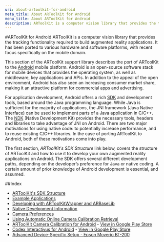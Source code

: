 ```yaml
---
uri: about-artoolkit-for-android
meta_title: About ARToolKit for Android
menu_title: About ARToolKit for Android
description: ARToolKit is a computer vision library that provides the tracking functionality required to build augmented reality applications. It has been ported to various hardware and software platforms, with recent focus specifically on the mobile domain.
---
```


#ARToolKit for Android
ARToolKit is a computer vision library that provides the tracking functionality required to build augmented reality applications. It has been ported to various hardware and software platforms, with recent focus specifically on the mobile domain.

This section of the ARToolKit support library describes the port of ARToolKit to the [Android][android] mobile platform. Android is an open-source software stack for mobile devices that provides the operating system, as well as middleware, key applications and APIs. In addition to the appeal of the open environment, Android has also seen an increasing consumer market share, making it an attractive platform for commercial apps and advertising.

For application development, Android offers a rich [SDK][sdk] and development tools, based around the Java programming language. While Java is sufficient for the majority of applications, the JNI framework (Java Native Interface) can be used to implement parts of a Java application in C/C++. The [NDK][ndk] (Native Development Kit) provides the necessary tools, headers and libraries to take advantage of JNI on Android. There are two major motivations for using native code: to potentially increase performance, and to reuse existing C/C++ libraries. In the case of porting ARToolKit to Android, both of these motivations come into play.

The first section, *ARToolKit's SDK Structure* link below, covers the structure of ARToolKit and how to use it to develop your own augmented reality applications on Android. The SDK offers several different development paths, depending on the developer’s preference for Java or native coding. A certain amount of prior knowledge of Android development is essential, and assumed.

##Index

- [ARToolKit's SDK Structure][android_sdk]
- [Example Applications][android_examples]
- [Developing with ARToolKitWrapper and ARBaseLib][android_developing]
- [Native Development Information][android_native]
- [Camera Preferences][android_preferences_activity]
- [Using Automatic Online Camera Calibration Retrieval][android_camera_calibration_service]
- [ARToolKit Camera Calibration for Android][android_camera_calibration] - [View in Google Play Store][camera_calibration]
- [Codex Interactivus for Android][example_codex_interactivus] - [View in Google Play Store][codex_interactivus]
- [Advanced Device-Specific Setup - Epson Moverio BT-200][android_bt]

[android_sdk]: ../4_Android/android_sdk.md
[android_examples]: ../4_Android/android_examples.md
[android_developing]: ../4_Android/android_developing.md
[android_native]: ../4_Android/android_native.md
[android_preferences_activity]: ../4_Android/android_preferences_activity.md
[android_camera_calibration_service]: ../4_Android/android_camera_calibration_service.md
[android_bt]: ../4_Android/android_bt-200.md
[android_camera_calibration]: ../4_Android/android_camera_calibration.md
[example_codex_interactivus]: ../7_Examples/example_codex_interactivus.md

[camera_calibration]: https://play.google.com/apps/testing/com.artoolworks.ar.utils.calib_camera
[codex_interactivus]: https://play.google.com/store/apps/details?id=com.artoolworks.CodexInteractivus
[android]: http://developer.android.com/index.html
[sdk]: http://developer.android.com/sdk/index.html
[ndk]: http://developer.android.com/sdk/ndk/overview.html
